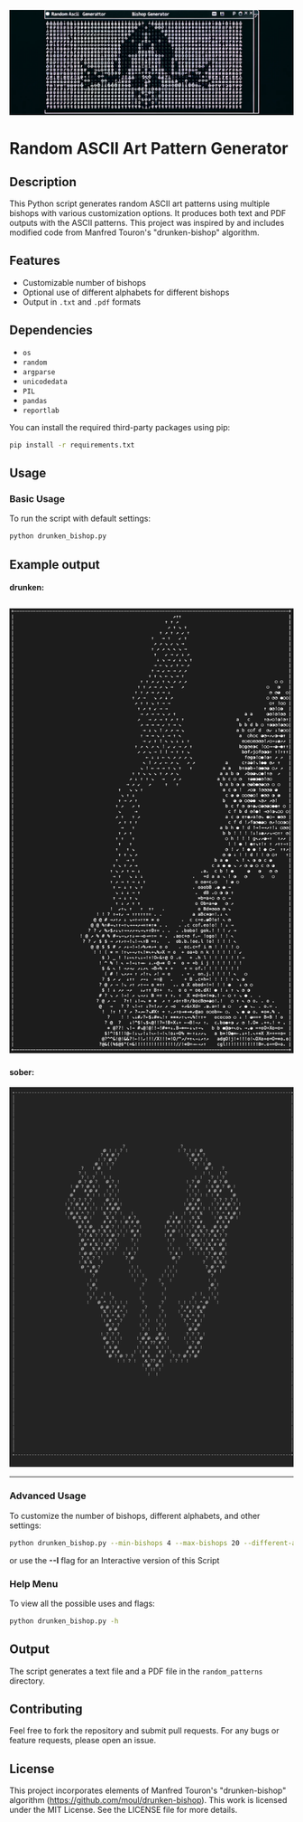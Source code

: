 ![Banner](banner.png)

# Random ASCII Art Pattern Generator

## Description

This Python script generates random ASCII art patterns using multiple bishops with various customization options. It produces both text and PDF outputs with the ASCII patterns. This project was inspired by and includes modified code from Manfred Touron's "drunken-bishop" algorithm.

## Features

- Customizable number of bishops
- Optional use of different alphabets for different bishops
- Output in `.txt` and `.pdf` formats

## Dependencies

- `os`
- `random`
- `argparse`
- `unicodedata`
- `PIL`
- `pandas`
- `reportlab`

You can install the required third-party packages using pip:

```bash
pip install -r requirements.txt
```

## Usage

### Basic Usage

To run the script with default settings:

```bash
python drunken_bishop.py
```

## Example output

#### drunken:

![Example_drunk](example.png)
---

#### sober:

 ![Example_sober](example_sober.png)

---

### Advanced Usage

To customize the number of bishops, different alphabets, and other settings:

```bash
python drunken_bishop.py --min-bishops 4 --max-bishops 20 --different-alphabets
```

or use the **--I** flag for an Interactive version of this Script

### Help Menu

To view all the possible uses and flags:

```bash
python drunken_bishop.py -h
```

## Output

The script generates a text file and a PDF file in the `random_patterns` directory.

## Contributing

Feel free to fork the repository and submit pull requests. For any bugs or feature requests, please open an issue.

## License

This project incorporates elements of Manfred Touron's "drunken-bishop" algorithm (https://github.com/moul/drunken-bishop). This work is licensed under the MIT License. See the LICENSE file for more details.
